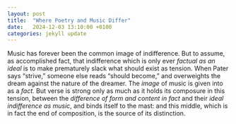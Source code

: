 ```yaml
---
layout: post
title:  "Where Poetry and Music Differ"
date:   2024-12-03 13:10:00 +0100
categories: jekyll update
---
```



Music has forever been the common image of indifference. But to assume, as accomplished fact, that indifference which is only ever *factual as an ideal* is to make prematurely slack what should exist as tension. When Pater says “strive,” someone else reads “should become,” and overweights the dream against the nature of the dreamer. The *image* of music is given into as a *fact.* But verse is strong only as much as it holds its composure in this tension, between the *difference of form and content in fact* and their *ideal indifference as music*, and binds itself to the mast: and this middle, which is in fact the end of composition, is the source of its distinction.
 


